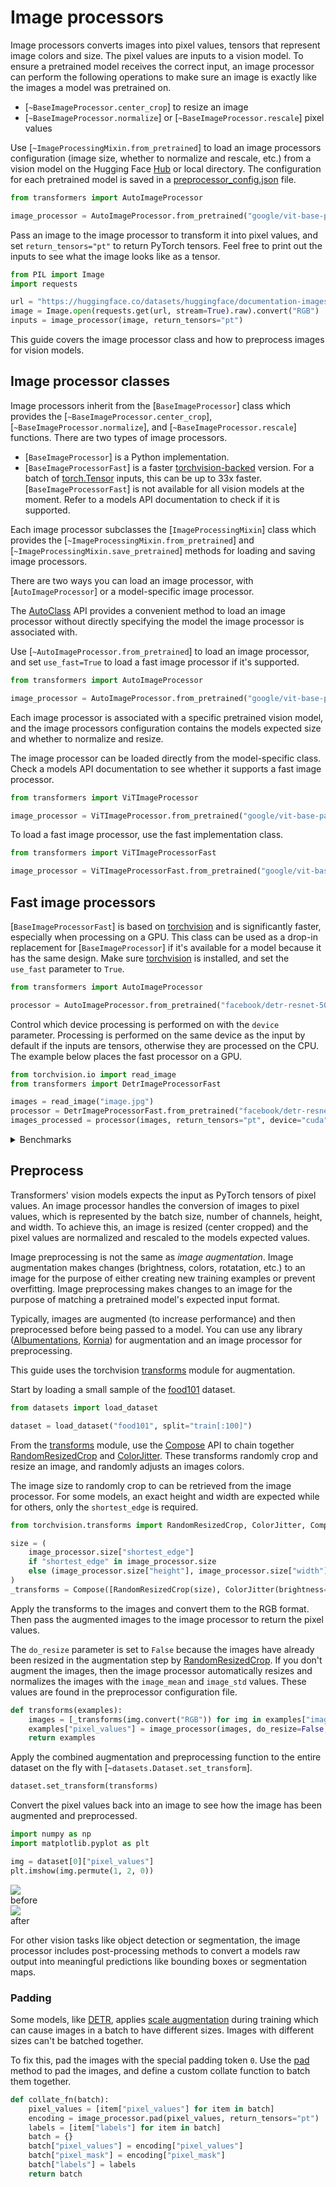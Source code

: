<!--Copyright 2024 The HuggingFace Team. All rights reserved.

Licensed under the Apache License, Version 2.0 (the "License"); you may not use this file except in compliance with
the License. You may obtain a copy of the License at

http://www.apache.org/licenses/LICENSE-2.0

Unless required by applicable law or agreed to in writing, software distributed under the License is distributed on
an "AS IS" BASIS, WITHOUT WARRANTIES OR CONDITIONS OF ANY KIND, either express or implied. See the License for the
specific language governing permissions and limitations under the License.

⚠️ Note that this file is in Markdown but contain specific syntax for our doc-builder (similar to MDX) that may not be
rendered properly in your Markdown viewer.

-->

# Image processors

Image processors converts images into pixel values, tensors that represent image colors and size. The pixel values are inputs to a vision model. To ensure a pretrained model receives the correct input, an image processor can perform the following operations to make sure an image is exactly like the images a model was pretrained on.

- [`~BaseImageProcessor.center_crop`] to resize an image
- [`~BaseImageProcessor.normalize`] or [`~BaseImageProcessor.rescale`] pixel values

Use [`~ImageProcessingMixin.from_pretrained`] to load an image processors configuration (image size, whether to normalize and rescale, etc.) from a vision model on the Hugging Face [Hub](https://hf.co) or local directory. The configuration for each pretrained model is saved in a [preprocessor_config.json](https://huggingface.co/google/vit-base-patch16-224/blob/main/preprocessor_config.json) file.

```py
from transformers import AutoImageProcessor

image_processor = AutoImageProcessor.from_pretrained("google/vit-base-patch16-224")
```

Pass an image to the image processor to transform it into pixel values, and set `return_tensors="pt"` to return PyTorch tensors. Feel free to print out the inputs to see what the image looks like as a tensor.

```py
from PIL import Image
import requests

url = "https://huggingface.co/datasets/huggingface/documentation-images/resolve/main/transformers/image_processor_example.png"
image = Image.open(requests.get(url, stream=True).raw).convert("RGB")
inputs = image_processor(image, return_tensors="pt")
```

This guide covers the image processor class and how to preprocess images for vision models.

## Image processor classes

Image processors inherit from the [`BaseImageProcessor`] class which provides the [`~BaseImageProcessor.center_crop`], [`~BaseImageProcessor.normalize`], and [`~BaseImageProcessor.rescale`] functions. There are two types of image processors.

- [`BaseImageProcessor`] is a Python implementation.
- [`BaseImageProcessorFast`] is a faster [torchvision-backed](https://pytorch.org/vision/stable/index.html) version. For a batch of [torch.Tensor](https://pytorch.org/docs/stable/tensors.html) inputs, this can be up to 33x faster. [`BaseImageProcessorFast`] is not available for all vision models at the moment. Refer to a models API documentation to check if it is supported.

Each image processor subclasses the [`ImageProcessingMixin`] class which provides the [`~ImageProcessingMixin.from_pretrained`] and [`~ImageProcessingMixin.save_pretrained`] methods for loading and saving image processors.

There are two ways you can load an image processor, with [`AutoImageProcessor`] or a model-specific image processor.

<hfoptions id="image-processor-classes">
<hfoption id="AutoImageProcessor">

The [AutoClass](./model_doc/auto) API provides a convenient method to load an image processor without directly specifying the model the image processor is associated with.

Use [`~AutoImageProcessor.from_pretrained`] to load an image processor, and set `use_fast=True` to load a fast image processor if it's supported.

```py
from transformers import AutoImageProcessor

image_processor = AutoImageProcessor.from_pretrained("google/vit-base-patch16-224", use_fast=True)
```

</hfoption>
<hfoption id="model-specific image processor">

Each image processor is associated with a specific pretrained vision model, and the image processors configuration contains the models expected size and whether to normalize and resize.

The image processor can be loaded directly from the model-specific class. Check a models API documentation to see whether it supports a fast image processor.

```py
from transformers import ViTImageProcessor

image_processor = ViTImageProcessor.from_pretrained("google/vit-base-patch16-224")
```

To load a fast image processor, use the fast implementation class.

```py
from transformers import ViTImageProcessorFast

image_processor = ViTImageProcessorFast.from_pretrained("google/vit-base-patch16-224")
```

</hfoption>
</hfoptions>

## Fast image processors

[`BaseImageProcessorFast`] is based on [torchvision](https://pytorch.org/vision/stable/index.html) and is significantly faster, especially when processing on a GPU. This class can be used as a drop-in replacement for [`BaseImageProcessor`] if it's available for a model because it has the same design. Make sure [torchvision](https://pytorch.org/get-started/locally/#mac-installation) is installed, and set the `use_fast` parameter to `True`.

```py
from transformers import AutoImageProcessor

processor = AutoImageProcessor.from_pretrained("facebook/detr-resnet-50", use_fast=True)
```

Control which device processing is performed on with the `device` parameter. Processing is performed on the same device as the input by default if the inputs are tensors, otherwise they are processed on the CPU. The example below places the fast processor on a GPU.

```py
from torchvision.io import read_image
from transformers import DetrImageProcessorFast

images = read_image("image.jpg")
processor = DetrImageProcessorFast.from_pretrained("facebook/detr-resnet-50")
images_processed = processor(images, return_tensors="pt", device="cuda")
```

<details>
<summary>Benchmarks</summary>

The benchmarks are obtained from an [AWS EC2 g5.2xlarge](https://aws.amazon.com/ec2/instance-types/g5/) instance with a NVIDIA A10G Tensor Core GPU.

<div class="flex">
  <img src="https://huggingface.co/datasets/huggingface/documentation-images/resolve/main/transformers/benchmark_results_full_pipeline_detr_fast_padded.png" />
</div>
<div class="flex">
  <img src="https://huggingface.co/datasets/huggingface/documentation-images/resolve/main/transformers/benchmark_results_full_pipeline_detr_fast_batched_compiled.png" />
</div>
<div class="flex">
  <img src="https://huggingface.co/datasets/huggingface/documentation-images/resolve/main/transformers/benchmark_results_full_pipeline_rt_detr_fast_single.png" />
</div>
<div class="flex">
  <img src="https://huggingface.co/datasets/huggingface/documentation-images/resolve/main/transformers/benchmark_results_full_pipeline_rt_detr_fast_batched.png" />
</div>
</details>

## Preprocess

Transformers' vision models expects the input as PyTorch tensors of pixel values. An image processor handles the conversion of images to pixel values, which is represented by the batch size, number of channels, height, and width. To achieve this, an image is resized (center cropped) and the pixel values are normalized and rescaled to the models expected values.

Image preprocessing is not the same as *image augmentation*. Image augmentation makes changes (brightness, colors, rotatation, etc.) to an image for the purpose of either creating new training examples or prevent overfitting. Image preprocessing makes changes to an image for the purpose of matching a pretrained model's expected input format.

Typically, images are augmented (to increase performance) and then preprocessed before being passed to a model. You can use any library ([Albumentations](https://colab.research.google.com/github/huggingface/notebooks/blob/main/examples/image_classification_albumentations.ipynb), [Kornia](https://colab.research.google.com/github/huggingface/notebooks/blob/main/examples/image_classification_kornia.ipynb)) for augmentation and an image processor for preprocessing.

This guide uses the torchvision [transforms](https://pytorch.org/vision/stable/transforms.html) module for augmentation.

Start by loading a small sample of the [food101](https://hf.co/datasets/food101) dataset.

```py
from datasets import load_dataset

dataset = load_dataset("food101", split="train[:100]")
```

From the [transforms](https://pytorch.org/vision/stable/transforms.html) module, use the [Compose](https://pytorch.org/vision/master/generated/torchvision.transforms.Compose.html) API to chain together [RandomResizedCrop](https://pytorch.org/vision/main/generated/torchvision.transforms.RandomResizedCrop.html) and [ColorJitter](https://pytorch.org/vision/main/generated/torchvision.transforms.ColorJitter.html). These transforms randomly crop and resize an image, and randomly adjusts an images colors.

The image size to randomly crop to can be retrieved from the image processor. For some models, an exact height and width are expected while for others, only the `shortest_edge` is required.

```py
from torchvision.transforms import RandomResizedCrop, ColorJitter, Compose

size = (
    image_processor.size["shortest_edge"]
    if "shortest_edge" in image_processor.size
    else (image_processor.size["height"], image_processor.size["width"])
)
_transforms = Compose([RandomResizedCrop(size), ColorJitter(brightness=0.5, hue=0.5)])
```

Apply the transforms to the images and convert them to the RGB format. Then pass the augmented images to the image processor to return the pixel values.

The `do_resize` parameter is set to `False` because the images have already been resized in the augmentation step by [RandomResizedCrop](https://pytorch.org/vision/main/generated/torchvision.transforms.RandomResizedCrop.html). If you don't augment the images, then the image processor automatically resizes and normalizes the images with the `image_mean` and `image_std` values. These values are found in the preprocessor configuration file.

```py
def transforms(examples):
    images = [_transforms(img.convert("RGB")) for img in examples["image"]]
    examples["pixel_values"] = image_processor(images, do_resize=False, return_tensors="pt")["pixel_values"]
    return examples
```

Apply the combined augmentation and preprocessing function to the entire dataset on the fly with [`~datasets.Dataset.set_transform`].

```py
dataset.set_transform(transforms)
```

Convert the pixel values back into an image to see how the image has been augmented and preprocessed.

```py
import numpy as np
import matplotlib.pyplot as plt

img = dataset[0]["pixel_values"]
plt.imshow(img.permute(1, 2, 0))
```

<div class="flex gap-4">
  <div>
    <img class="rounded-xl" src="https://huggingface.co/datasets/huggingface/documentation-images/resolve/main/vision-preprocess-tutorial.png" />
    <figcaption class="mt-2 text-center text-sm text-gray-500">before</figcaption>
  </div>
  <div>
    <img class="rounded-xl" src="https://huggingface.co/datasets/huggingface/documentation-images/resolve/main/preprocessed_image.png" />
    <figcaption class="mt-2 text-center text-sm text-gray-500">after</figcaption>
  </div>
</div>

For other vision tasks like object detection or segmentation, the image processor includes post-processing methods to convert a models raw output into meaningful predictions like bounding boxes or segmentation maps.

### Padding

Some models, like [DETR](./model_doc/detr), applies [scale augmentation](https://paperswithcode.com/method/image-scale-augmentation) during training which can cause images in a batch to have different sizes. Images with different sizes can't be batched together.

To fix this, pad the images with the special padding token `0`. Use the [pad](https://github.com/huggingface/transformers/blob/9578c2597e2d88b6f0b304b5a05864fd613ddcc1/src/transformers/models/detr/image_processing_detr.py#L1151) method to pad the images, and define a custom collate function to batch them together.

```py
def collate_fn(batch):
    pixel_values = [item["pixel_values"] for item in batch]
    encoding = image_processor.pad(pixel_values, return_tensors="pt")
    labels = [item["labels"] for item in batch]
    batch = {}
    batch["pixel_values"] = encoding["pixel_values"]
    batch["pixel_mask"] = encoding["pixel_mask"]
    batch["labels"] = labels
    return batch
```
